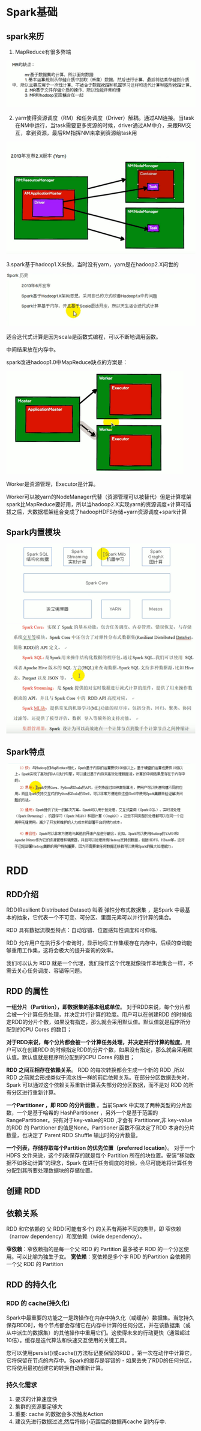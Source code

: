 

# Spark基础

## spark来历



1. MapReduce有很多弊端

<img src="pictures/Spark/image-20200501160954365.png" alt="image-20200501160954365" style="zoom:50%;" />

2. yarn使得资源调度（RM）和任务调度（Driver）解耦。通过AM连接。当task在NM中运行，当task需要更多资源的时候，driver通过AM中介，来跟RM交互，拿到资源，最后RM指挥NM来拿到资源给task用



<img src="pictures/Spark/image-20200501161217154.png" alt="image-20200501161217154" style="zoom:50%;" />



3.spark基于hadoop1.X来做，当时没有yarn，yarn是在hadoop2.X问世的

<img src="pictures/Spark/image-20200501161607095.png" alt="image-20200501161607095" style="zoom:50%;" />

适合迭代式计算是因为scala是函数式编程，可以不断地调用函数。

中间结果放在内存中。

spark改进hadoop1.0中MapReduce缺点的方案是：

<img src="pictures/Spark/image-20200501162224196.png" alt="image-20200501162224196" style="zoom:50%;" />

Worker是资源管理，Executor是计算。

Worker可以被yarn的NodeManager代替（资源管理可以被替代）但是计算框架spark比MapReduce要好用，所以当hadoop2.X实现yarn的资源调度+计算可插拔之后，大数据框架组合变成了hadoopHDFS存储+yarn资源调度+spark计算



## Spark内置模块

<img src="pictures/Spark/image-20200501163222694.png" alt="image-20200501163222694" style="zoom:50%;" />

<img src="pictures/Spark/image-20200501163245570.png" alt="image-20200501163245570" style="zoom:50%;" />



## Spark特点

<img src="pictures/Spark/image-20200501163444432.png" alt="image-20200501163444432" style="zoom:50%;" />



# RDD

## RDD介绍

RDD(Resilient Distributed Dataset) 叫着 弹性分布式数据集 ，是Spark 中最基本的抽象，它代表一个不可变、可分区、里面元素可以并行计算的集合。

RDD 具有数据流模型特点：自动容错、位置感知性调度和可伸缩。

RDD 允许用户在执行多个查询时，显示地将工作集缓存在内存中，后续的查询能够重用工作集，这将会极大的提升查询的效率。

我们可以认为 RDD 就是一个代理，我们操作这个代理就像操作本地集合一样，不需去关心任务调度、容错等问题。

## RDD 的属性

**一组分片（Partition），即数据集的基本组成单位**。 对于RDD来说，每个分片都会被一个计算任务处理，并决定并行计算的粒度。用户可以在创建RDD 的时候指定RDD的分片个数，如果没有指定，那么就会采用默认值。默认值就是程序所分配到的CPU Cores 的数目；

**对于RDD来说，每个分片都会被一个计算任务处理，并决定并行计算的粒度**。用户可以在创建RDD 的时候指定RDD的分片个数，如果没有指定，那么就会采用默认值。默认值就是程序所分配到的CPU Cores 的数目；

**RDD 之间互相存在依赖关系**。 RDD 的每次转换都会生成一个新的 RDD ,所以 RDD 之前就会形成类似于流水线一样的前后依赖关系。在部分分区数据丢失时，Spark 可以通过这个依赖关系重新计算丢失部分的分区数据，而不是对 RDD 的所有分区进行重新计算。

**一个Partitioner ，即 RDD 的分片函数** 。当前Spark 中实现了两种类型的分片函数，一个是基于哈希的 HashPartitioner ，另外一个是基于范围的 RangePartitioner。只有对于key-value的RDD ,才会有 Partitioner,非 key-value 的RDD 的 Partitioner 的值是None。Partitioner 函数不但决定了RDD 本身的分片数量，也决定了 Parent RDD Shuffle 输出时的分片数量。

**一个列表，存储存取每个Partition 的优先位置（preferred location）**。 对于一个HDFS 文件来说，这个列表保存的就是每个 Partition 所在的块位置。安装“移动数据不如移动计算”的理念，Spark 在进行任务调度的时候，会尽可能地将计算任务分配到其所要处理数据块的存储位置。

## 创建 RDD



## 依赖关系

RDD 和它依赖的 父 RDD(可能有多个) 的关系有两种不同的类型，即 窄依赖（narrow dependency）和宽依赖（wide dependency）。



**窄依赖**：窄依赖指的是每一个父 RDD 的 Partition 最多被子 RDD 的一个分区使用。可以比喻为独生子女。 **宽依赖**：宽依赖是多个字 RDD 的Partition 会依赖同一个父 RDD 的 Partition





## RDD 的持久化

### RDD 的 cache(持久化)

Spark中最重要的功能之一是跨操作在内存中持久化（或缓存）数据集。当您持久保存RDD时，每个节点都会存储它在内存中计算的任何分区，并在该数据集（或从中派生的数据集）的其他操作中重用它们。这使得未来的行动更快（通常超过10倍）。缓存是迭代算法和快速交互使用的关键工具。

您可以使用persist()或cache()方法标记要保留的RDD 。第一次在动作中计算它，它将保留在节点的内存中。Spark的缓存是容错的 - 如果丢失了RDD的任何分区，它将使用最初创建它的转换自动重新计算。

### 持久化需求

1. 要求的计算速度快
2. 集群的资源要足够大
3. 重要: cache 的数据会多次触发Action
4. 建议先进行数据过滤,然后将缩小范围后的数据再cache 到内存中.



